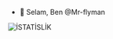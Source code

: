 - 👋 Selam, Ben @Mr-flyman

![İSTATİSLİK](https://github-readme-stats.vercel.app/api?username=mr-flyman&show_icons=true&count_private=true&hide_border=True&include_all_commits=true&theme=github_dark)
